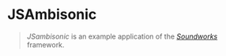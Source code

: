 # JSAmbisonic

> *JSambisonic* is an example application of the [*Soundworks*](https://github.com/collective-soundworks/soundworks/) framework.
